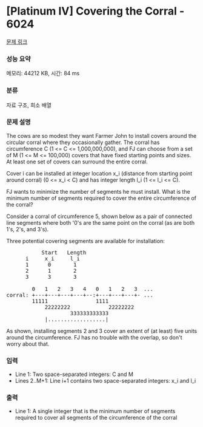 # [Platinum IV] Covering the Corral - 6024 

[문제 링크](https://www.acmicpc.net/problem/6024) 

### 성능 요약

메모리: 44212 KB, 시간: 84 ms

### 분류

자료 구조, 희소 배열

### 문제 설명

<p>The cows are so modest they want Farmer John to install covers around the circular corral where they occasionally gather. The corral has circumference C (1 <= C <= 1,000,000,000), and FJ can choose from a set of M (1 <= M <= 100,000) covers that have fixed starting points and sizes. At least one set of covers can surround the entire corral.</p>

<p>Cover i can be installed at integer location x_i (distance from starting point around corral) (0 <= x_i < C) and has integer length l_i (1 <= l_i <= C).</p>

<p>FJ wants to minimize the number of segments he must install. What is the minimum number of segments required to cover the entire circumference of the corral?</p>

<p>Consider a corral of circumference 5, shown below as a pair of connected line segments where both '0's are the same point on the corral (as are both 1's, 2's, and 3's).</p>

<p>Three potential covering segments are available for installation:</p>

<pre>           Start   Length
      i     x_i     l_i
      1      0       1 
      2      1       2 
      3      3       3 

        0   1   2   3   4   0   1   2   3  ... 
corral: +---+---+---+---+--:+---+---+---+- ...
        11111               1111
            22222222            22222222
                    333333333333
            |..................|</pre>

<p>As shown, installing segments 2 and 3 cover an extent of (at least) five units around the circumference. FJ has no trouble with the overlap, so don't worry about that.</p>

### 입력 

 <ul>
	<li>Line 1: Two space-separated integers: C and M</li>
	<li>Lines 2..M+1: Line i+1 contains two space-separated integers: x_i and l_i</li>
</ul>

<p> </p>

### 출력 

 <ul>
	<li>Line 1: A single integer that is the minimum number of segments required to cover all segments of the circumference of the corral</li>
</ul>

<p> </p>

